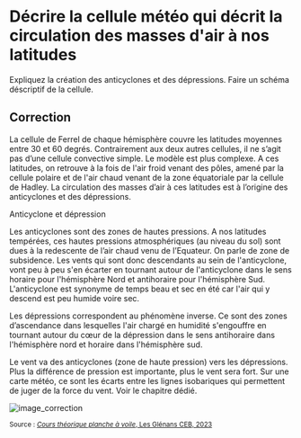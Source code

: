 ﻿# Décrire la cellule météo qui décrit la circulation des masses d'air à nos latitudes

Expliquez la création des anticyclones et des dépressions.
Faire un schéma déscriptif de la cellule.

## Correction

La cellule de Ferrel de chaque hémisphère couvre les latitudes moyennes entre 30 et 60 degrés. Contrairement aux deux autres cellules, il ne s’agit pas d’une cellule convective simple. Le modèle est plus complexe. A ces latitudes, on retrouve à la fois de l'air froid venant des pôles, amené par la cellule polaire et de l'air chaud venant de la zone équatoriale par la cellule de Hadley. La circulation des masses d’air à ces latitudes est à l’origine des anticyclones et des dépressions.

Anticyclone et dépression

Les anticyclones sont des zones de hautes pressions. A nos latitudes tempérées, ces hautes pressions atmosphériques (au niveau du sol) sont dues à la redescente de l’air chaud venu de l’Equateur. On parle de zone de subsidence. Les vents qui sont donc descendants au sein de l'anticyclone, vont peu à peu s'en écarter en tournant autour de l'anticyclone dans le sens horaire pour l'hémisphère Nord et antihoraire pour l'hémisphère Sud. L'anticyclone est synonyme de temps beau et sec en été car l'air qui y descend est peu humide voire sec.

Les dépressions correspondent au phénomène inverse. Ce sont des zones d’ascendance dans lesquelles l'air chargé en humidité s'engouffre en tournant autour du cœur de la dépression dans le sens antihoraire dans l'hémisphère nord et horaire dans l'hémisphère sud. 

Le vent va des anticyclones (zone de haute pression) vers les dépressions. Plus la différence de pression est importante, plus le vent sera fort. Sur une carte météo, ce sont les écarts entre les lignes isobariques qui permettent de juger de la force du vent. Voir le chapitre dédié.


![image_correction](./images/ferrel.png)

<small>Source : [*Cours théorique planche à voile*, Les Glénans CEB, 2023](https://encadrementbenevole.glenans.asso.fr/wp-content/uploads/2023/07/Cours-theorique-PAV-Version-1.pdf) </small>